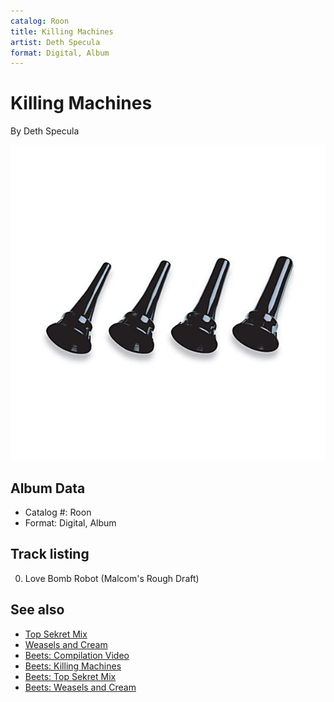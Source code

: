 ```yaml
---
catalog: Roon
title: Killing Machines
artist: Deth Specula
format: Digital, Album
---
```


# Killing Machines

By Deth Specula

![](../../assets/albumcovers/Deth_Specula-Killing_Machines.png)

## Album Data

- Catalog #: Roon
- Format: Digital, Album


## Track listing


0. Love Bomb Robot (Malcom's Rough Draft)


## See also

- [Top Sekret Mix](Top_Sekret_Mix.md)
- [Weasels and Cream](Weasels_and_Cream.md)
- [Beets: Compilation Video](../../Beets/Deth_Specula/Compilation_Video.md)
- [Beets: Killing Machines](../../Beets/Deth_Specula/Killing_Machines.md)
- [Beets: Top Sekret Mix](../../Beets/Deth_Specula/Top_Sekret_Mix.md)
- [Beets: Weasels and Cream](../../Beets/Deth_Specula/Weasels_and_Cream.md)
